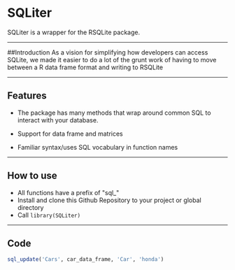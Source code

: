 # SQLiter
SQLiter is a wrapper for the RSQLite package.

---
##Introduction
As a vision for simplifying how developers can access SQLite, we made it easier to do a lot of the grunt work of having to move between a R data frame format and writing to RSQLite

---
## Features 

* The package has many methods that wrap around common SQL to interact with your database.

* Support for data frame and matrices

* Familiar syntax/uses  SQL vocabulary in function names

---

## How to use

*  All functions have a prefix of "sql_"
*  Install and clone this Github Repository to your project or global directory
*  Call 
	```library(SQLiter)```

---

## Code

```R
sql_update('Cars', car_data_frame, 'Car', 'honda')
```
